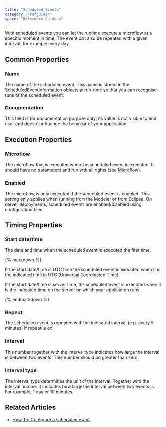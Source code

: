 ```yaml
---
title: "Scheduled Events"
category: "refguide4"
space: "Reference Guide 4"
---
```

With scheduled events you can let the runtime execute a microflow at a specific moment in time. The event can also be repeated with a given interval, for example every day.

## Common Properties

### Name

The name of the scheduled event. This name is stored in the ScheduledEventInformation objects at run-time so that you can recognise runs of the scheduled event.

### Documentation

This field is for documentation purpose only; its value is not visible to end user and doesn't influence the behavior of your application.

## Execution Properties

### Microflow

The microflow that is executed when the scheduled event is executed. It should have no parameters and run with all rights (see [Microflow](microflow)).

### Enabled

The microflow is only executed if the scheduled event is enabled. This setting only applies when running from the Modeler or from Eclipse. On server deployments, scheduled events are enabled/disabled using configuration files.

## Timing Properties

### Start date/time

The date and time when the scheduled event is executed the first time.

<div class="alert alert-warning">{% markdown %}

If the start date/time is UTC time the scheduled event is executed when it is the indicated time in UTC (Universal Coordinated Time).

If the start date/time is server time, the scheduled event is executed when it is the indicated time on the server on which your application runs.

{% endmarkdown %}</div>

### Repeat

The scheduled event is repeated with the indicated interval (e.g. every 5 minutes) if repeat is on.

### Interval

This number together with the interval type indicates how large the interval is between two events. This number should be greater than zero.

### Interval type

The interval type determines the unit of the interval. Together with the interval number it indicates how large the interval between two events is. For example, 1 day or 10 minutes.

## Related Articles

*   [How To: Configure a scheduled event](https://world.mendix.com/display/howto25/Configure+a+scheduled+event)